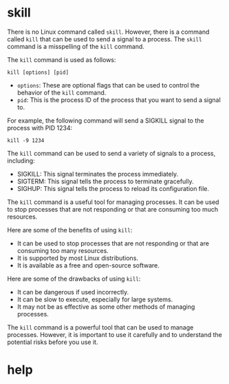 # skill

There is no Linux command called `skill`. However, there is a command called `kill` that can be used to send a signal to a process. The `skill` command is a misspelling of the `kill` command.

The `kill` command is used as follows:

```
kill [options] [pid]
```

* `options`: These are optional flags that can be used to control the behavior of the `kill` command.
* `pid`: This is the process ID of the process that you want to send a signal to.

For example, the following command will send a SIGKILL signal to the process with PID 1234:

```
kill -9 1234
```

The `kill` command can be used to send a variety of signals to a process, including:

* SIGKILL: This signal terminates the process immediately.
* SIGTERM: This signal tells the process to terminate gracefully.
* SIGHUP: This signal tells the process to reload its configuration file.

The `kill` command is a useful tool for managing processes. It can be used to stop processes that are not responding or that are consuming too much resources.

Here are some of the benefits of using `kill`:

* It can be used to stop processes that are not responding or that are consuming too many resources.
* It is supported by most Linux distributions.
* It is available as a free and open-source software.

Here are some of the drawbacks of using `kill`:

* It can be dangerous if used incorrectly.
* It can be slow to execute, especially for large systems.
* It may not be as effective as some other methods of managing processes.

The `kill` command is a powerful tool that can be used to manage processes. However, it is important to use it carefully and to understand the potential risks before you use it.



# help 

```

```

